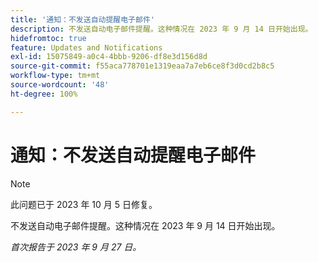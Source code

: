```yaml
---
title: '通知：不发送自动提醒电子邮件'
description: 不发送自动电子邮件提醒。这种情况在 2023 年 9 月 14 日开始出现。
hidefromtoc: true
feature: Updates and Notifications
exl-id: 15075849-a0c4-4bbb-9206-df8e3d156d8d
source-git-commit: f55aca778701e1319eaa7a7eb6ce8f3d0cd2b8c5
workflow-type: tm+mt
source-wordcount: '48'
ht-degree: 100%

---
```


# 通知：不发送自动提醒电子邮件

>[!NOTE]
>
>此问题已于 2023 年 10 月 5 日修复。

不发送自动电子邮件提醒。这种情况在 2023 年 9 月 14 日开始出现。

_首次报告于 2023 年 9 月 27 日。_
